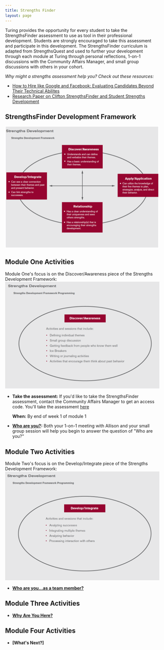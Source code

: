 ```yaml
---
title: Strengths Finder
layout: page
---
```


Turing provides the opportunity for every student to take the StrengthsFinder assessment to use as tool in their professional development. Students are strongly encouraged to take this assessment and participate in this development. The StrengthsFinder curriculum is adapted from StrengthsQuest and used to further your development through each module at Turing through personal reflections, 1-on-1 discussions with the Community Affairs Manager, and small group discussions with others in your cohort.

*Why might a strengths assessment help you? Check out these resources:*

* [How to Hire like Google and Facebook: Evaluating Candidates Beyond Their Technical Abilites](http://www.forbes.com/sites/ashoka/2014/04/15/how-to-hire-like-google-and-facebook-evaluating-candidates-beyond-their-technical-ability/#d8f2a234f156)
* [Research Paper on Clifton StrengthsFinder and Student Strengths Development](../files/The_Clifton_StrengthsFinder_and_Student_Strengths_Development.pdf)

## StrengthsFinder Development Framework
![StrengthsDevelopment](../images/StrengthsDevelopment.png)

## Module One Activities
Module One's focus is on the Discover/Awareness piece of the Strengths Development Framework:
![Discover-Awareness](../images/Discover-Awareness.png)

* **Take the assessment:** If you'd like to take the StrengthsFinder assessment, contact the Community Affairs Manager to get an access code. You'll take the assessment [here](http://www.strengthsquest.com/home.aspx)

  **When:** By end of week 1 of module 1

* **[Who are you?](mod1_strengthsfinder_small_group.md):** Both your 1-on-1 meeting with Allison and your small group session will help you begin to answer the question of "Who are you?"

## Module Two Activities
Module Two's focus is on the Develop/Integrate piece of the Strengths Development Framework:
![develop_integrate](../images/develop_integrate.png)

* **[Who are you...as a team member?](mod2_strengthsfinder_small_group.md)**

## Module Three Activities

* **[Why Are You Here?](mod3_strengthsfinder_small_group.md)**

## Module Four Activities

* **[What's Next?]**
